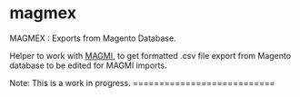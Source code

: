 magmex
======

MAGMEX : Exports from Magento Database.

Helper to work with [MAGMI](https://github.com/dweeves/magmi-git), to get formatted .csv file export from Magento database to be edited for MAGMI imports.

Note: This is a work in progress.
      ===========================
